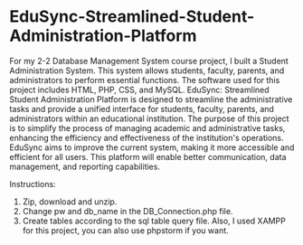 # EduSync-Streamlined-Student-Administration-Platform

For my 2-2 Database Management System course project, I built a Student Administration System. This system allows students, faculty, parents, and administrators to perform essential functions. The software used for this project includes HTML, PHP, CSS, and MySQL.
EduSync: Streamlined Student Administration Platform is designed to streamline the 
administrative tasks and provide a unified interface for students, faculty, parents, and 
administrators within an educational institution. The purpose of this project is to simplify 
the process of managing academic and administrative tasks, enhancing the efficiency and 
effectiveness of the institution's operations. EduSync aims to improve the current system, 
making it more accessible and efficient for all users. This platform will enable better 
communication, data management, and reporting capabilities.

Instructions:
1. Zip, download and unzip.
2. Change pw and db_name in the DB_Connection.php file.
3. Create tables according to the sql table query file.
Also, I used XAMPP for this project, you can also use phpstorm if you want.
